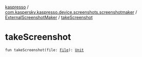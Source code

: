 [kaspresso](../../index.md) / [com.kaspersky.kaspresso.device.screenshots.screenshotmaker](../index.md) / [ExternalScreenshotMaker](index.md) / [takeScreenshot](./take-screenshot.md)

# takeScreenshot

`fun takeScreenshot(file: `[`File`](https://docs.oracle.com/javase/6/docs/api/java/io/File.html)`): `[`Unit`](https://kotlinlang.org/api/latest/jvm/stdlib/kotlin/-unit/index.html)